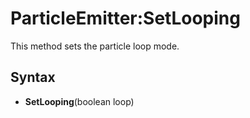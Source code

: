 # ParticleEmitter:SetLooping

This method sets the particle loop mode.

## Syntax

- **SetLooping**(boolean loop)
